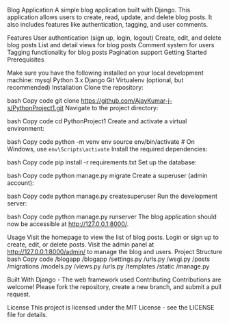 Blog Application
A simple blog application built with Django. This application allows users to create, read, update, and delete blog posts. It also includes features like authentication, tagging, and user comments.

Features
User authentication (sign up, login, logout)
Create, edit, and delete blog posts
List and detail views for blog posts
Comment system for users
Tagging functionality for blog posts
Pagination support
Getting Started
Prerequisites

Make sure you have the following installed on your local development machine:
mysql
Python 3.x
Django
Git
Virtualenv (optional, but recommended)
Installation
Clone the repository:

bash
Copy code
git clone https://github.com/AjayKumar-j-s/PythonProject1.git
Navigate to the project directory:

bash
Copy code
cd PythonProject1
Create and activate a virtual environment:

bash
Copy code
python -m venv env
source env/bin/activate  # On Windows, use `env\Scripts\activate`
Install the required dependencies:

bash
Copy code
pip install -r requirements.txt
Set up the database:

bash
Copy code
python manage.py migrate
Create a superuser (admin account):

bash
Copy code
python manage.py createsuperuser
Run the development server:

bash
Copy code
python manage.py runserver
The blog application should now be accessible at http://127.0.0.1:8000/.

Usage
Visit the homepage to view the list of blog posts.
Login or sign up to create, edit, or delete posts.
Visit the admin panel at http://127.0.0.1:8000/admin/ to manage the blog and users.
Project Structure
bash
Copy code
/blogapp
    /blogapp
        /settings.py
        /urls.py
        /wsgi.py
    /posts
        /migrations
        /models.py
        /views.py
        /urls.py
    /templates
    /static
/manage.py

Built With
Django - The web framework used
Contributing
Contributions are welcome! Please fork the repository, create a new branch, and submit a pull request.

License
This project is licensed under the MIT License - see the LICENSE file for details.

